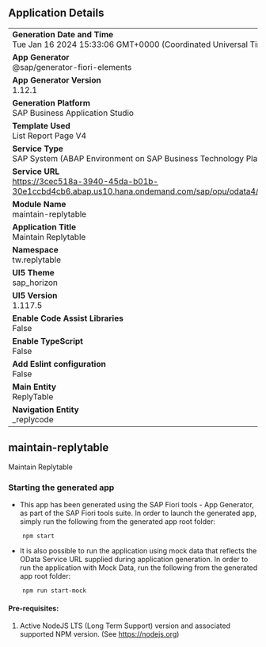 ## Application Details
|               |
| ------------- |
|**Generation Date and Time**<br>Tue Jan 16 2024 15:33:06 GMT+0000 (Coordinated Universal Time)|
|**App Generator**<br>@sap/generator-fiori-elements|
|**App Generator Version**<br>1.12.1|
|**Generation Platform**<br>SAP Business Application Studio|
|**Template Used**<br>List Report Page V4|
|**Service Type**<br>SAP System (ABAP Environment on SAP Business Technology Platform)|
|**Service URL**<br>https://3cec518a-3940-45da-b01b-30e1ccbd4cb6.abap.us10.hana.ondemand.com/sap/opu/odata4/sap/zz_ui_replytable/srvd/sap/zz_sd_replytable/0001/
|**Module Name**<br>maintain-replytable|
|**Application Title**<br>Maintain Replytable|
|**Namespace**<br>tw.replytable|
|**UI5 Theme**<br>sap_horizon|
|**UI5 Version**<br>1.117.5|
|**Enable Code Assist Libraries**<br>False|
|**Enable TypeScript**<br>False|
|**Add Eslint configuration**<br>False|
|**Main Entity**<br>ReplyTable|
|**Navigation Entity**<br>_replycode|

## maintain-replytable

Maintain Replytable

### Starting the generated app

-   This app has been generated using the SAP Fiori tools - App Generator, as part of the SAP Fiori tools suite.  In order to launch the generated app, simply run the following from the generated app root folder:

```
    npm start
```

- It is also possible to run the application using mock data that reflects the OData Service URL supplied during application generation.  In order to run the application with Mock Data, run the following from the generated app root folder:

```
    npm run start-mock
```

#### Pre-requisites:

1. Active NodeJS LTS (Long Term Support) version and associated supported NPM version.  (See https://nodejs.org)


